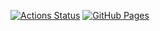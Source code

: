 [![Actions Status](https://github.com/dr0gsk0l/cp-library/workflows/verify/badge.svg)](https://github.com/dr0gsk0l/cp-library/actions) [![GitHub Pages](https://img.shields.io/static/v1?label=GitHub+Pages&message=+&color=brightgreen&logo=github)](https://dr0gsk0l.github.io/cp-library/)